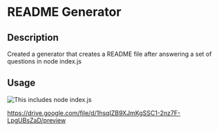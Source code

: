 # README Generator

## Description
Created a generator that creates a README file after answering a set of questions in node index.js

## Usage

![This includes node index.js](./nodeindexjs.gif)

https://drive.google.com/file/d/1hsqIZB9XJmKgSSC1-2nz7F-LpgUBsZaD/preview




